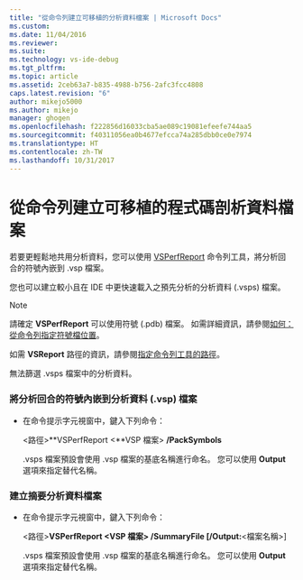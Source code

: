 ```yaml
---
title: "從命令列建立可移植的分析資料檔案 | Microsoft Docs"
ms.custom: 
ms.date: 11/04/2016
ms.reviewer: 
ms.suite: 
ms.technology: vs-ide-debug
ms.tgt_pltfrm: 
ms.topic: article
ms.assetid: 2ceb63a7-b835-4988-b756-2afc3fcc4808
caps.latest.revision: "6"
author: mikejo5000
ms.author: mikejo
manager: ghogen
ms.openlocfilehash: f222856d16033cba5ae089c19081efeefe744aa5
ms.sourcegitcommit: f40311056ea0b4677efcca74a285dbb0ce0e7974
ms.translationtype: HT
ms.contentlocale: zh-TW
ms.lasthandoff: 10/31/2017
---
```

# <a name="creating-portable-profiling-data-files-from-the-command-line"></a>從命令列建立可移植的程式碼剖析資料檔案
若要更輕鬆地共用分析資料，您可以使用 [VSPerfReport](../profiling/vsperfreport.md) 命令列工具，將分析回合的符號內嵌到 .vsp 檔案。  
  
 您也可以建立較小且在 IDE 中更快速載入之預先分析的分析資料 (.vsps) 檔案。  
  
> [!NOTE]
>  請確定 **VSPerfReport** 可以使用符號 (.pdb) 檔案。 如需詳細資訊，請參閱[如何：從命令列指定符號檔位置](../profiling/how-to-specify-symbol-file-locations-from-the-command-line.md)。  
>   
>  如需 **VSReport** 路徑的資訊，請參閱[指定命令列工具的路徑](../profiling/specifying-the-path-to-profiling-tools-command-line-tools.md)。  
>   
>  無法篩選 .vsps 檔案中的分析資料。  
  
### <a name="to-embed-the-symbols-for-a-profiling-run-into-a-profiling-data-vsp-file"></a>將分析回合的符號內嵌到分析資料 (.vsp) 檔案  
  
-   在命令提示字元視窗中，鍵入下列命令：  
  
     \<路徑>**VSPerfReport \<**VSP 檔案> **/PackSymbols**  
  
     .vsps 檔案預設會使用 .vsp 檔案的基底名稱進行命名。 您可以使用 **Output** 選項來指定替代名稱。  
  
### <a name="to-create-a-summary-profiling-data-file"></a>建立摘要分析資料檔案  
  
-   在命令提示字元視窗中，鍵入下列命令：  
  
     \<路徑>**VSPerfReport \<**VSP 檔案> **/SummaryFile** [**/Output:**\<檔案名稱>]  
  
     .vsps 檔案預設會使用 .vsp 檔案的基底名稱進行命名。 您可以使用 **Output** 選項來指定替代名稱。